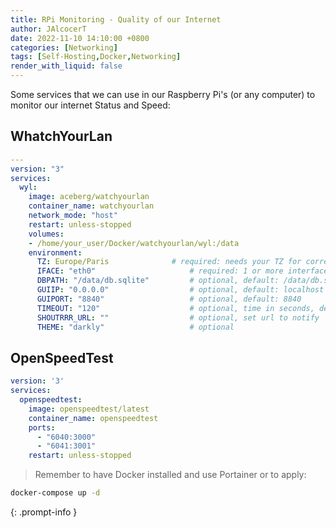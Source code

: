 ```yaml
---
title: RPi Monitoring - Quality of our Internet
author: JAlcocerT
date: 2022-11-10 14:10:00 +0800
categories: [Networking]
tags: [Self-Hosting,Docker,Networking]
render_with_liquid: false
---
```


Some services that we can use in our Raspberry Pi's (or any computer) to monitor our internet Status and Speed:


## WhatchYourLan

```yml
---
version: "3"
services:
  wyl:
    image: aceberg/watchyourlan
    container_name: watchyourlan	
    network_mode: "host"        
    restart: unless-stopped
    volumes:
    - /home/your_user/Docker/watchyourlan/wyl:/data
    environment:
      TZ: Europe/Paris              # required: needs your TZ for correct time
      IFACE: "eth0"                     # required: 1 or more interface, use the command 'ip link conf' and use the second entry
      DBPATH: "/data/db.sqlite"         # optional, default: /data/db.sqlite
      GUIIP: "0.0.0.0"                  # optional, default: localhost
      GUIPORT: "8840"                   # optional, default: 8840
      TIMEOUT: "120"                    # optional, time in seconds, default: 60
      SHOUTRRR_URL: ""                  # optional, set url to notify
      THEME: "darkly"                   # optional
```

## OpenSpeedTest

```yml
version: '3'
services:
  openspeedtest:
    image: openspeedtest/latest
    container_name: openspeedtest
    ports:
      - "6040:3000"
      - "6041:3001"
    restart: unless-stopped
```

>  Remember to have Docker installed and use Portainer or to apply:
```sh
docker-compose up -d
```
{: .prompt-info }